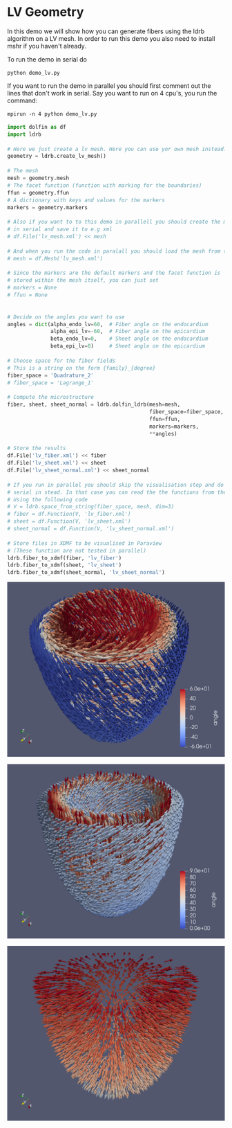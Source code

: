 # LV Geometry

In this demo we will show how you can generate fibers using the ldrb
algorithm on a LV mesh. In order to run this demo you also need to
install mshr if you haven\'t already.

To run the demo in serial do

```
python demo_lv.py
```

If you want to run the demo in parallel you should first comment out the
lines that don\'t work in serial. Say you want to run on 4 cpu\'s, you
run the command:

```
mpirun -n 4 python demo_lv.py
```

```python
import dolfin as df
import ldrb

# Here we just create a lv mesh. Here you can use yor own mesh instead.
geometry = ldrb.create_lv_mesh()

# The mesh
mesh = geometry.mesh
# The facet function (function with marking for the boundaries)
ffun = geometry.ffun
# A dictionary with keys and values for the markers
markers = geometry.markers

# Also if you want to to this demo in parallell you should create the mesh
# in serial and save it to e.g xml
# df.File('lv_mesh.xml') << mesh

# And when you run the code in paralall you should load the mesh from the file.
# mesh = df.Mesh('lv_mesh.xml')

# Since the markers are the default markers and the facet function is
# stored within the mesh itself, you can just set
# markers = None
# ffun = None


# Decide on the angles you want to use
angles = dict(alpha_endo_lv=60,  # Fiber angle on the endocardium
              alpha_epi_lv=-60,  # Fiber angle on the epicardium
              beta_endo_lv=0,    # Sheet angle on the endocardium
              beta_epi_lv=0)     # Sheet angle on the epicardium

# Choose space for the fiber fields
# This is a string on the form {family}_{degree}
fiber_space = 'Quadrature_2'
# fiber_space = 'Lagrange_1'

# Compute the microstructure
fiber, sheet, sheet_normal = ldrb.dolfin_ldrb(mesh=mesh,
                                              fiber_space=fiber_space,
                                              ffun=ffun,
                                              markers=markers,
                                              **angles)

# Store the results
df.File('lv_fiber.xml') << fiber
df.File('lv_sheet.xml') << sheet
df.File('lv_sheet_normal.xml') << sheet_normal

# If you run in parallel you should skip the visualisation step and do that in
# serial in stead. In that case you can read the the functions from the xml
# Using the following code
# V = ldrb.space_from_string(fiber_space, mesh, dim=3)
# fiber = df.Function(V, 'lv_fiber.xml')
# sheet = df.Function(V, 'lv_sheet.xml')
# sheet_normal = df.Function(V, 'lv_sheet_normal.xml')

# Store files in XDMF to be visualised in Paraview
# (These function are not tested in parallel)
ldrb.fiber_to_xdmf(fiber, 'lv_fiber')
ldrb.fiber_to_xdmf(sheet, 'lv_sheet')
ldrb.fiber_to_xdmf(sheet_normal, 'lv_sheet_normal')
```

![LV Fiber](_static/figures/lv_fiber.png)

![LV Sheet](_static/figures/lv_sheet.png)

![LV Sheet-normal](_static/figures/lv_sheet_normal.png)
